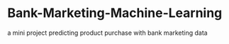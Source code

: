 # Bank-Marketing-Machine-Learning
a mini project predicting product purchase with bank marketing data
